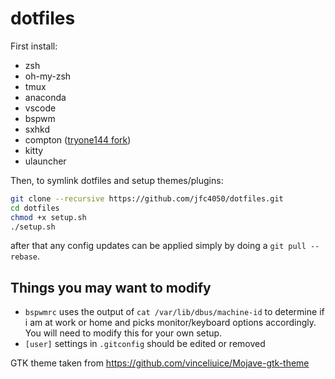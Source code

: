 # dotfiles

First install:
* zsh
* oh-my-zsh
* tmux
* anaconda
* vscode
* bspwm
* sxhkd
* compton ([tryone144 fork](https://github.com/tryone144/compton))
* kitty
* ulauncher

Then, to symlink dotfiles and setup themes/plugins:

```bash
git clone --recursive https://github.com/jfc4050/dotfiles.git
cd dotfiles
chmod +x setup.sh
./setup.sh
```

after that any config updates can be applied simply by doing a `git pull --rebase`.

## Things you may want to modify
* `bspwmrc` uses the output of `cat /var/lib/dbus/machine-id` to determine if i am at work or home and picks monitor/keyboard options accordingly. You will need to modify this for your own setup.
* `[user]` settings in `.gitconfig` should be edited or removed

GTK theme taken from https://github.com/vinceliuice/Mojave-gtk-theme
